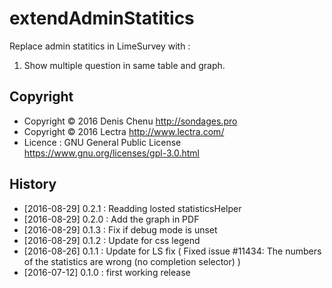 # extendAdminStatitics #

Replace admin statitics in LimeSurvey with :

1. Show multiple question in same table and graph.


## Copyright
- Copyright © 2016 Denis Chenu <http://sondages.pro>
- Copyright © 2016 Lectra <http://www.lectra.com/>
- Licence : GNU General Public License <https://www.gnu.org/licenses/gpl-3.0.html>

## History
- [2016-08-29] 0.2.1 : Readding losted statisticsHelper
- [2016-08-29] 0.2.0 : Add the graph in PDF
- [2016-08-29] 0.1.3 : Fix if debug mode is unset
- [2016-08-29] 0.1.2 : Update for css legend
- [2016-08-26] 0.1.1 : Update for LS fix (  Fixed issue #11434: The numbers of the statistics are wrong (no completion selector) )
- [2016-07-12] 0.1.0 : first working release
